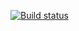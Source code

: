 [![Build status](https://ci.appveyor.com/api/projects/status/yb4t1a319kthuljc?svg=true)](https://ci.appveyor.com/project/YuliyaStudent/selenide)

